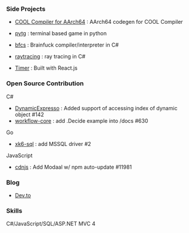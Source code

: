 ### Side Projects
- [COOL Compiler for AArch64](https://github.com/tingwei628/cool-compiler-1/blob/tingwei628-aarch64/doc/aarch64.md) : AArch64 codegen for COOL Compiler

- [pytg](https://github.com/tingwei628/pytg) : terminal based game in python

- [bfcs](https://github.com/tingwei628/bfcs) : Brainfuck compiler/interpreter in C#

- [raytracing](https://github.com/tingwei628/raytracing) : ray tracing in C#

- [Timer](https://tingwei628.github.io/react-component/src/Timer/build/) : Built with React.js


### Open Source Contribution

C#
- [DynamicExpresso](https://github.com/davideicardi/DynamicExpresso/pull/142) : Added support of accessing index of dynamic object #142
- [workflow-core](https://github.com/danielgerlag/workflow-core/pull/630) : add .Decide example into /docs #630

Go
- [xk6-sql](https://github.com/imiric/xk6-sql/pull/2) : add MSSQL driver #2

JavaScript
- [cdnjs](https://github.com/cdnjs/cdnjs/pull/11981) : Add Modaal w/ npm auto-update #11981


### Blog

- [Dev.to](https://dev.to/tingwei628)


### Skills

C#/JavaScript/SQL/ASP.NET MVC 4
